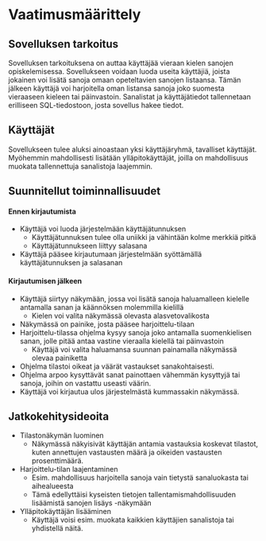 # Vaatimusmäärittely

## Sovelluksen tarkoitus
Sovelluksen  tarkoituksena on auttaa käyttäjää vieraan kielen sanojen opiskelemisessa. Sovellukseen voidaan luoda useita käyttäjiä, joista jokainen voi lisätä sanoja omaan opeteltavien sanojen listaansa. Tämän jälkeen käyttäjä voi harjoitella oman listansa sanoja joko suomesta vieraaseen kieleen tai päinvastoin. Sanalistat ja käyttäjätiedot tallennetaan erilliseen SQL-tiedostoon, josta sovellus hakee tiedot.

## Käyttäjät
Sovellukseen tulee aluksi ainoastaan yksi käyttäjäryhmä, tavalliset käyttäjät. Myöhemmin mahdollisesti lisätään ylläpitokäyttäjät, joilla on mahdollisuus muokata tallennettuja sanalistoja laajemmin.

## Suunnitellut toiminnallisuudet
#### Ennen kirjautumista
* Käyttäjä voi luoda järjestelmään käyttäjätunnuksen
  * Käyttäjätunnuksen tulee olla uniikki ja vähintään kolme merkkiä pitkä
  * Käyttäjätunnukseen liittyy salasana
* Käyttäjä pääsee kirjautumaan järjestelmään syöttämällä käyttäjätunnuksen ja salasanan

#### Kirjautumisen jälkeen
* Käyttäjä siirtyy näkymään, jossa voi lisätä sanoja haluamalleen kielelle antamalla sanan ja käännöksen molemmilla kielillä
  * Kielen voi valita näkymässä olevasta alasvetovalikosta
* Näkymässä on painike, josta pääsee harjoittelu-tilaan
* Harjoittelu-tilassa ohjelma kysyy sanoja joko antamalla suomenkielisen sanan, jolle pitää antaa vastine vieraalla kielellä tai päinvastoin
  * Käyttäjä voi valita haluamansa suunnan painamalla näkymässä olevaa painiketta
* Ohjelma tilastoi oikeat ja väärät vastaukset sanakohtaisesti.
* Ohjelma arpoo kysyttävät sanat painottaen vähemmän kysyttyjä tai sanoja, joihin on vastattu useasti väärin.
* Käyttäjä voi kirjautua ulos järjestelmästä kummassakin näkymässä.


## Jatkokehitysideoita
* Tilastonäkymän luominen
  * Näkymässä näkyisivät käyttäjän antamia vastauksia koskevat tilastot, kuten annettujen vastausten määrä ja oikeiden vastausten prosenttimäärä.
* Harjoittelu-tilan laajentaminen
  * Esim. mahdollisuus harjoitella sanoja vain tietystä sanaluokasta tai aihealueesta
  * Tämä edellyttäisi kyseisten tietojen tallentamismahdollisuuden lisäämistä sanojen lisäys -näkymään
* Ylläpitokäyttäjän lisääminen
  * Käyttäjä voisi esim. muokata kaikkien käyttäjien sanalistoja tai yhdistellä näitä.
  
